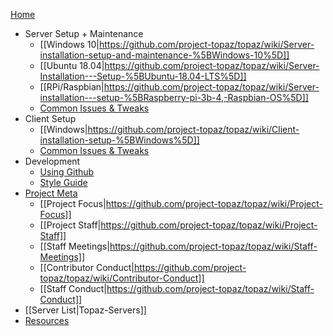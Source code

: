 [Home](https://github.com/project-topaz/topaz/wiki)
* Server Setup + Maintenance
  * [[Windows 10|https://github.com/project-topaz/topaz/wiki/Server-installation-setup-and-maintenance-%5BWindows-10%5D]]
  * [[Ubuntu 18.04|https://github.com/project-topaz/topaz/wiki/Server-Installation---Setup-%5BUbuntu-18.04-LTS%5D]]
  * [[RPi/Raspbian|https://github.com/project-topaz/topaz/wiki/Server-installation---setup-%5BRaspberry-pi-3b-4,-Raspbian-OS%5D]]
  * [Common Issues & Tweaks](https://github.com/project-topaz/topaz/wiki/Miscellaneous-(Server))
* Client Setup
  * [[Windows|https://github.com/project-topaz/topaz/wiki/Client-installation-setup-%5BWindows%5D]]
  * [Common Issues & Tweaks](https://github.com/project-topaz/topaz/wiki/Miscellaneous-(Client))
* Development
  * [Using Github](https://github.com/project-topaz/topaz/wiki/Using-Github)
  * [Style Guide](https://github.com/project-topaz/topaz/blob/release/CONTRIBUTING.md)
* [Project Meta](https://github.com/project-topaz/topaz/wiki/Project-Meta)
  * [[Project Focus|https://github.com/project-topaz/topaz/wiki/Project-Focus]]
  * [[Project Staff|https://github.com/project-topaz/topaz/wiki/Project-Staff]]
  * [[Staff Meetings|https://github.com/project-topaz/topaz/wiki/Staff-Meetings]]
  * [[Contributor Conduct|https://github.com/project-topaz/topaz/wiki/Contributor-Conduct]]
  * [[Staff Conduct|https://github.com/project-topaz/topaz/wiki/Staff-Conduct]]
* [[Server List|Topaz-Servers]]
* [Resources](https://github.com/project-topaz/topaz/wiki/Resources)
